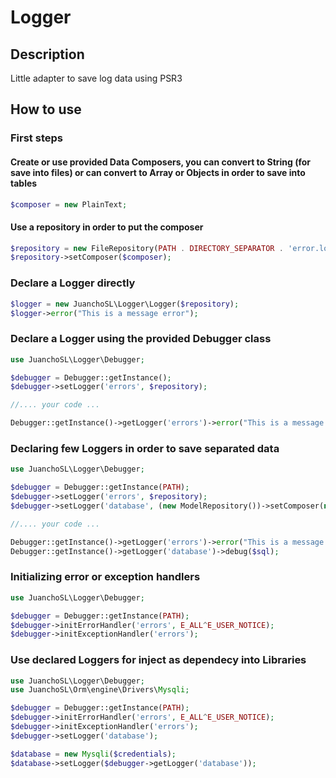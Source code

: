# Logger

## Description

Little adapter to save log data using PSR3

## How to use

### First steps

#### Create or use provided Data Composers, you can convert to String (for save into files) or can convert to Array or Objects in order to save into tables
```php
$composer = new PlainText;
```
#### Use a repository in order to put the composer
```php
$repository = new FileRepository(PATH . DIRECTORY_SEPARATOR . 'error.log');
$repository->setComposer($composer);
```

### Declare a Logger directly
```php
$logger = new JuanchoSL\Logger\Logger($repository);
$logger->error("This is a message error");
```

### Declare a Logger using the provided Debugger class
```php
use JuanchoSL\Logger\Debugger;

$debugger = Debugger::getInstance();
$debugger->setLogger('errors', $repository);

//.... your code ...

Debugger::getInstance()->getLogger('errors')->error("This is a message error");
```

### Declaring few Loggers in order to save separated data
```php
use JuanchoSL\Logger\Debugger;

$debugger = Debugger::getInstance(PATH);
$debugger->setLogger('errors', $repository);
$debugger->setLogger('database', (new ModelRepository())->setComposer(new ObjectComposer));

//.... your code ...

Debugger::getInstance()->getLogger('errors')->error("This is a message error");
Debugger::getInstance()->getLogger('database')->debug($sql);
```

### Initializing error or exception handlers
```php
use JuanchoSL\Logger\Debugger;

$debugger = Debugger::getInstance(PATH);
$debugger->initErrorHandler('errors', E_ALL^E_USER_NOTICE);
$debugger->initExceptionHandler('errors');
```

### Use declared Loggers for inject as dependecy into Libraries
```php
use JuanchoSL\Logger\Debugger;
use JuanchoSL\Orm\engine\Drivers\Mysqli;

$debugger = Debugger::getInstance(PATH);
$debugger->initErrorHandler('errors', E_ALL^E_USER_NOTICE);
$debugger->initExceptionHandler('errors');
$debugger->setLogger('database');

$database = new Mysqli($credentials);
$database->setLogger($debugger->getLogger('database'));
```
